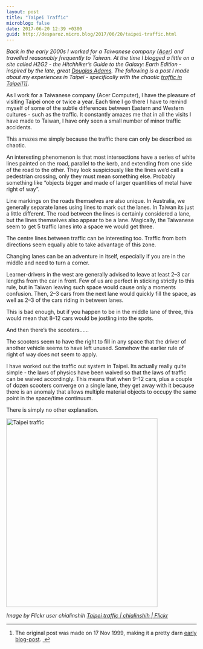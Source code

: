 ```yaml
---
layout: post
title: "Taipei Traffic"
microblog: false
date: 2017-06-20 12:39 +0300
guid: http://desparoz.micro.blog/2017/06/20/taipei-traffic.html
---
```

<em>Back in the early 2000s I worked for a Taiwanese company (<a href="http://Acer.com">Acer</a>) and travelled reasonably frequently to Taiwan. At the time I blogged a little on a site called H2G2 - the Hitchhiker’s Guide to the Galaxy: Earth Edition - inspired by the late, great <a href="http://DouglasAdams.com">Douglas Adams</a>. The following is a post I made about my experiences in Taipei - specifically with the chaotic <a href="https://h2g2.com/entry/A210321">traffic in Taipei</a><a id="fnref-2" class="footnote" title="see footnote" href="#fn-1">[1]</a></em>.

As I work for a Taiwanese company (Acer Computer), I have the pleasure of visiting Taipei once or twice a year. Each time I go there I have to remind myself of some of the subtle differences between Eastern and Western cultures - such as the traffic. It constantly amazes me that in all the visits I have made to Taiwan, I have only seen a small number of minor traffic accidents.

This amazes me simply because the traffic there can only be described as chaotic.

An interesting phenomenon is that most intersections have a series of white lines painted on the road, parallel to the kerb, and extending from one side of the road to the other. They look suspiciously like the lines we’d call a pedestrian crossing, only they must mean something else. Probably something like “objects bigger and made of larger quantities of metal have right of way”.

Line markings on the roads themselves are also unique. In Australia, we generally separate lanes using lines to mark out the lanes. In Taiwan its just a little different. The road between the lines is certainly considered a lane, but the lines themselves also appear to be a lane. Magically, the Taiwanese seem to get 5 traffic lanes into a space we would get three.

The centre lines between traffic can be interesting too. Traffic from both directions seem equally able to take advantage of this zone.

Changing lanes can be an adventure in itself, especially if you are in the middle and need to turn a corner.

Learner-drivers in the west are generally advised to leave at least 2–3 car lengths from the car in front. Few of us are perfect in sticking strictly to this rule, but in Taiwan leaving such space would cause only a moments confusion. Then, 2–3 cars from the next lane would quickly fill the space, as well as 2–3 of the cars riding in between lanes.

This is bad enough, but if you happen to be in the middle lane of three, this would mean that 8–12 cars would be jostling into the spots.

And then there’s the scooters……

The scooters seem to have the right to fill in any space that the driver of another vehicle seems to have left unused. Somehow the earlier rule of right of way does not seem to apply.

I have worked out the traffic out system in Taipei. Its actually really quite simple - the laws of physics have been waived so that the laws of traffic can be waived accordingly. This means that when 9–12 cars, plus a couple of dozen scooters converge on a single lane, they get away with it because there is an anomaly that allows multiple material objects to occupy the same point in the space/time continuum.

There is simply no other explanation.

<a title="Taipei traffic" href="https://www.flickr.com/photos/carolineshih/4978970163/" data-flickr-embed="true"><img src="http://desparoz.me/uploads/2017/25500bef1a.jpg" alt="Taipei traffic" width="400" height="500" /></a><script async src="//embedr.flickr.com/assets/client-code.js" charset="utf-8"></script>

<em>Image by Flickr user chialinshih <a href="https://flic.kr/p/8zYwna">Taipei traffic | chialinshih | Flickr</a></em>

<div class="footnotes">

<hr />

<ol>
    <li id="fn-1">The original post was made on 17 Nov 1999, making it a pretty darn <a href="https://en.wikipedia.org/wiki/History_of_blogging">early blog-post</a>. <a class="reversefootnote" title="return to article" href="#fnref-2"> ↩</a></li>
</ol>
</div>
